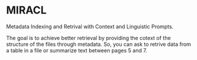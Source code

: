 # MIRACL
Metadata Indexing and Retrival with Context and Linguistic Prompts. 

The goal is to achieve better retrieval by providing the cotext of the structure of the files through metadata. So, you can ask to retrive data from a table in a file or summarize text between pages 5 and 7.
